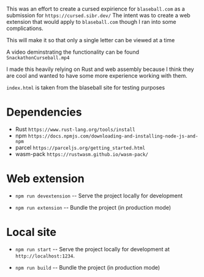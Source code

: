 This was an effort to create a cursed expirience for `blaseball.com` as a submission for `https://cursed.sibr.dev/`
The intent was to create a web extension that would apply to `blaseball.com` though I ran into some complications.

This will make it so that only a single letter can be viewed at a time

A video deminstrating the functionality can be found `SnackathonCurseball.mp4`

I made this heavily relying on Rust and web assembly because I think they are cool and wanted to have some more experience working with them.

`index.html` is taken from the blaseball site for testing purposes

# Dependencies
* Rust `https://www.rust-lang.org/tools/install`
* npm `https://docs.npmjs.com/downloading-and-installing-node-js-and-npm`
* parcel `https://parceljs.org/getting_started.html`
* wasm-pack `https://rustwasm.github.io/wasm-pack/`
# Web extension

* `npm run devextension` -- Serve the project locally for development

* `npm run extension` -- Bundle the project (in production mode)
# Local site

* `npm run start` -- Serve the project locally for
  development at `http://localhost:1234`.

* `npm run build` -- Bundle the project (in production mode)
